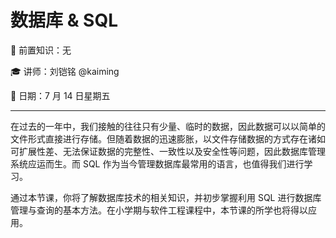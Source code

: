 # 数据库 & SQL

🧀 前置知识：无

🎓 讲师：刘铠铭 @kaiming

📅 日期：7 月 14 日星期五

---

在过去的一年中，我们接触的往往只有少量、临时的数据，因此数据可以以简单的文件形式直接进行存储。但随着数据的迅速膨胀，以文件存储数据的方式存在诸如可扩展性差、无法保证数据的完整性、一致性以及安全性等问题，因此数据库管理系统应运而生。而 SQL 作为当今管理数据库最常用的语言，也值得我们进行学习。

通过本节课，你将了解数据库技术的相关知识，并初步掌握利用 SQL 进行数据库管理与查询的基本方法。在小学期与软件工程课程中，本节课的所学也将得以应用。